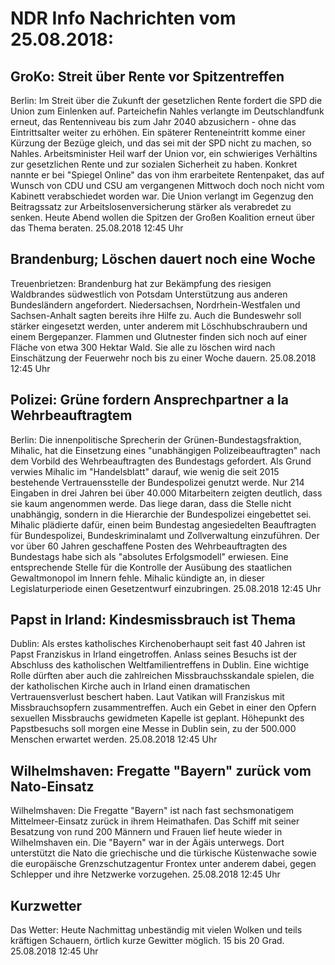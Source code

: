 # NDR Info Nachrichten vom 25.08.2018:


## GroKo: Streit über Rente vor Spitzentreffen
Berlin: Im Streit über die Zukunft der gesetzlichen Rente fordert die SPD die Union zum Einlenken auf. Parteichefin Nahles verlangte im Deutschlandfunk erneut, das Rentenniveau bis zum Jahr 2040 abzusichern - ohne das Eintrittsalter weiter zu erhöhen. Ein späterer Renteneintritt komme einer Kürzung der Bezüge gleich, und das sei mit der SPD nicht zu machen, so Nahles. Arbeitsminister Heil warf der Union vor, ein schwieriges Verhältins zur gesetzlichen Rente und zur sozialen Sicherheit zu haben. Konkret nannte er bei "Spiegel Online" das von ihm erarbeitete Rentenpaket, das auf Wunsch von CDU und CSU am vergangenen Mittwoch doch noch nicht vom Kabinett verabschiedet worden war. Die Union verlangt im Gegenzug den Beitragssatz zur Arbeitslosenversicherung stärker als verabredet zu senken. Heute Abend wollen die Spitzen der Großen Koalition erneut über das Thema beraten. 25.08.2018 12:45 Uhr 

## Brandenburg; Löschen dauert noch eine Woche
Treuenbrietzen: Brandenburg hat zur Bekämpfung des riesigen Waldbrandes südwestlich von Potsdam Unterstützung aus anderen Bundesländern angefordert. Niedersachsen, Nordrhein-Westfalen und Sachsen-Anhalt sagten bereits ihre Hilfe zu. Auch die Bundeswehr soll stärker eingesetzt werden, unter anderem mit Löschhubschraubern und einem Bergepanzer. Flammen und Glutnester finden sich noch auf einer Fläche von etwa 300 Hektar Wald. Sie alle zu löschen wird nach Einschätzung der Feuerwehr noch bis zu einer Woche dauern. 25.08.2018 12:45 Uhr 

## Polizei:  Grüne fordern Ansprechpartner a la Wehrbeauftragtem
Berlin: Die innenpolitische Sprecherin der Grünen-Bundestagsfraktion, Mihalic, hat die Einsetzung eines "unabhängigen Polizeibeauftragten" nach dem Vorbild des Wehrbeauftragten des Bundestags gefordert. Als Grund verwies Mihalic im "Handelsblatt" darauf, wie wenig die seit 2015 bestehende Vertrauensstelle der Bundespolizei genutzt werde. Nur 214 Eingaben in drei Jahren bei über 40.000 Mitarbeitern zeigten deutlich, dass sie kaum angenommen werde. Das liege daran, dass die Stelle nicht unabhängig, sondern in die Hierarchie der Bundespolizei eingebettet sei. Mihalic plädierte dafür, einen beim Bundestag angesiedelten Beauftragten für Bundespolizei, Bundeskriminalamt und Zollverwaltung einzuführen. Der vor über 60 Jahren geschaffene Posten des Wehrbeauftragten des Bundestags habe sich als "absolutes Erfolgsmodell" erwiesen. Eine entsprechende Stelle für die Kontrolle der Ausübung des staatlichen Gewaltmonopol im Innern fehle. Mihalic kündigte an, in dieser Legislaturperiode einen Gesetzentwurf einzubringen. 25.08.2018 12:45 Uhr 

## Papst in Irland:  Kindesmissbrauch ist Thema
Dublin: Als erstes katholisches Kirchenoberhaupt seit fast 40 Jahren ist Papst Franziskus in Irland eingetroffen. Anlass seines Besuchs ist der Abschluss des katholischen Weltfamilientreffens in Dublin. Eine wichtige Rolle dürften aber auch die zahlreichen Missbrauchsskandale spielen, die der katholischen Kirche auch in Irland einen dramatischen Vertrauensverlust beschert haben. Laut Vatikan will Franziskus mit Missbrauchsopfern zusammentreffen. Auch ein Gebet in einer den Opfern sexuellen Missbrauchs gewidmeten Kapelle ist geplant. Höhepunkt des Papstbesuchs soll morgen eine Messe in Dublin sein, zu der 500.000 Menschen erwartet werden. 25.08.2018 12:45 Uhr 

## Wilhelmshaven: Fregatte "Bayern" zurück vom Nato-Einsatz
Wilhelmshaven: Die Fregatte "Bayern" ist nach fast sechsmonatigem Mittelmeer-Einsatz zurück in ihrem Heimathafen. Das Schiff mit seiner Besatzung von rund 200 Männern und Frauen lief heute wieder in Wilhelmshaven ein. Die "Bayern" war in der Ägäis unterwegs. Dort unterstützt die Nato die griechische und die türkische Küstenwache sowie die europäische Grenzschutzagentur Frontex unter anderem dabei, gegen Schlepper und ihre Netzwerke vorzugehen. 25.08.2018 12:45 Uhr 

## Kurzwetter
Das Wetter:
Heute Nachmittag unbeständig mit vielen Wolken und teils kräftigen Schauern, örtlich kurze Gewitter möglich. 15 bis 20 Grad. 25.08.2018 12:45 Uhr 
